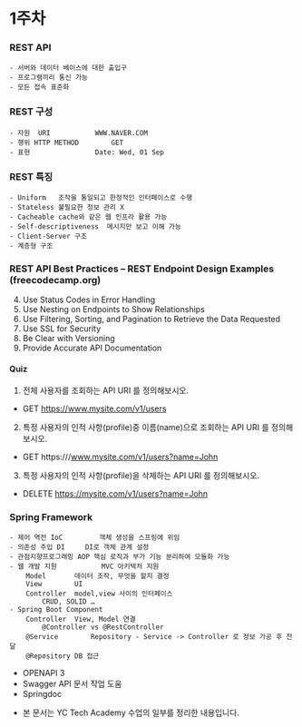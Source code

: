 
1주차
======
### REST API
	- 서버와 데이터 베이스에 대한 출입구
	- 프로그램끼리 통신 가능
	- 모든 접속 표준화

### REST 구성
	- 자원  URI			WWW.NAVER.COM
	- 행위 HTTP METHOD		GET
	- 표현 				Date: Wed, 01 Sep

### REST 특징
	- Uniform	조작을 통일되고 한정적인 인터페이스로 수행
	- Stateless	불필요한 정보 관리 X
	- Cacheable	cache와 같은 웹 인프라 활용 가능
	- Self-descriptiveness	메시지만 보고 이해 가능	
	- Client-Server 구조	
	- 계층형 구조

### REST API Best Practices – REST Endpoint Design Examples (freecodecamp.org)

4. Use Status Codes in Error Handling
5. Use Nesting on Endpoints to Show Relationships
6. Use Filtering, Sorting, and Pagination to Retrieve the Data Requested
7. Use SSL for Security
8. Be Clear with Versioning
9. Provide Accurate API Documentation


#### Quiz

1. 전체 사용자를 조회하는 API URI 를 정의해보시오.
+ GET https://www.mysite.com/v1/users
2. 특정 사용자의 인적 사항(profile)중 이름(name)으로 조회하는 API URI 를 정의해보시오.
+ GET https:///www.mysite.com/v1/users?name=John
3. 특정 사용자의 인적 사항(profile)을 삭제하는 API URI 를 정의해보시오.
+ DELETE https://mysite.com/v1/users?name=John


### Spring Framework

	- 제어 역전 IoC			객체 생성을 스프링에 위임
	- 의존성 주입 DI		DI로 객체 관계 설정
	- 관점지향프로그래밍 AOP	핵심 로직과 부가 기능 분리하여 모듈화 가능
	- 웹 개발 지원 			MVC 아키텍처 지원
		Model		데이터 조작, 무엇을 할지 결정
		View		UI
		Controller	model,view 사이의 인터페이스
			CRUD, SOLID …
	- Spring Boot Component
		Controller	View, Model 연결
			@Controller vs @RestController
		@Service    	Repository - Service -> Controller 로 정보 가공 후 전달
		@Repository	DB 접근

- OPENAPI 3
- Swagger	API 문서 작업 도움
- Springdoc

* 본 문서는 YC Tech Academy 수업의 일부를 정리한 내용입니다.
 





